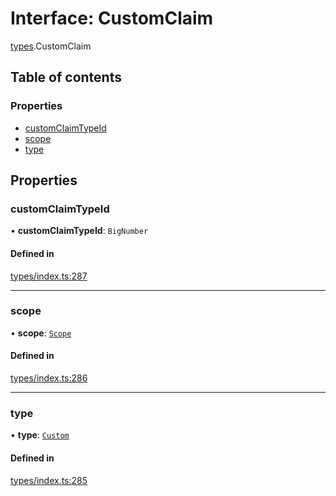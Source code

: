 # Interface: CustomClaim

[types](../wiki/types).CustomClaim

## Table of contents

### Properties

- [customClaimTypeId](../wiki/types.CustomClaim#customclaimtypeid)
- [scope](../wiki/types.CustomClaim#scope)
- [type](../wiki/types.CustomClaim#type)

## Properties

### customClaimTypeId

• **customClaimTypeId**: `BigNumber`

#### Defined in

[types/index.ts:287](https://github.com/PolymeshAssociation/polymesh-sdk/blob/079537ad/src/types/index.ts#L287)

___

### scope

• **scope**: [`Scope`](../wiki/types.Scope)

#### Defined in

[types/index.ts:286](https://github.com/PolymeshAssociation/polymesh-sdk/blob/079537ad/src/types/index.ts#L286)

___

### type

• **type**: [`Custom`](../wiki/types.ClaimType#custom)

#### Defined in

[types/index.ts:285](https://github.com/PolymeshAssociation/polymesh-sdk/blob/079537ad/src/types/index.ts#L285)
